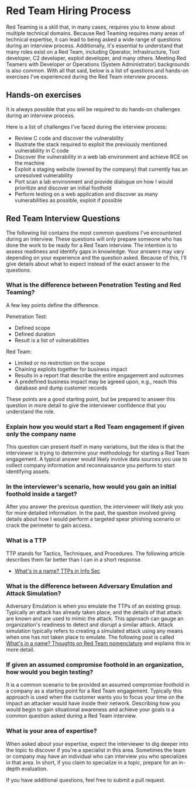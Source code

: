 # Red Team Hiring Process

Red Teaming is a skill that, in many cases, requires you to know about multiple technical domains. Because Red Teaming requires many areas of technical expertise, it can lead to being asked a wide range of questions during an interview process. Additionally, it's essential to understand that many roles exist on a Red Team, including Operator, Infrastructure, Tool developer, C2 developer, exploit developer, and many others. Meeting Red Teamers with Developer or Operations (System Administrator) backgrounds is also common. With all that said, below is a list of questions and hands-on exercises I've experienced during the Red Team interview process.

## Hands-on exercises

It is always possible that you will be required to do hands-on challenges during an interview process.

Here is a list of challenges I've faced during the interview process:

* Review C code and discover the vulnerability 
* Illustrate the stack required to exploit the previously mentioned vulnerability in C code
* Discover the vulnerability in a web lab environment and achieve RCE on the machine
* Exploit a staging website (owned by the company) that currently has an unresolved vulnerability
* Port scan a lab environment and provide dialogue on how I would prioritize and discover an initial foothold
* Perform testing on a web application and discover as many vulnerabilities as possible, exploit if possible


## Red Team Interview Questions

The following list contains the most common questions I've encountered during an interview. These questions will only prepare someone who has done the work to be ready for a Red Team interview. The intention is to assess readiness and identify gaps in knowledge. Your answers may vary depending on your experience and the question asked. Because of this, I'll give details about what to expect instead of the exact answer to the questions.


### What is the difference between Penetration Testing and Red Teaming?

A few key points define the difference.

Penetration Test:
* Defined scope
* Defined duration
* Result is a list of vulnerabilities

Red Team:
* Limited or no restriction on the scope
* Chaining exploits together for business impact
* Results in a report that describe the entire engagement and outcomes
* A predefined business impact may be agreed upon, e.g., reach this database and dump customer records

These points are a good starting point, but be prepared to answer this question in more detail to give the interviewer confidence that you understand the role.

### Explain how you would start a Red Team engagement if given only the company name

This question can present itself in many variations, but the idea is that the interviewer is trying to determine your methodology for starting a Red Team engagement. A typical answer would likely involve data sources you use to collect company information and reconnaissance you perform to start identifying assets.

### In the interviewer's scenario, how would you gain an initial foothold inside a target?

After you answer the previous question, the interviewer will likely ask you for more detailed information. In the past, the question involved giving details about how I would perform a targeted spear phishing scenario or crack the perimeter to gain access.

### What is a TTP

TTP stands for Tactics, Techniques, and Procedures. The following article describes them far better than I can in a short response.

* [What's in a name? TTPs in Info Sec](https://posts.specterops.io/whats-in-a-name-ttps-in-info-sec-14f24480ddcc)


### What is the difference between Adversary Emulation and Attack Simulation?

Adversary Emulation is when you emulate the TTPs of an existing group. Typically an attack has already taken place, and the details of that attack are known and are used to mimic the attack. This approach can gauge an organization's readiness to detect and disrupt a similar attack. Attack simulation typically refers to creating a simulated attack using any means when one has not taken place to emulate. The following post is called [What's in a name? Thoughts on Red Team nomenclature](https://blog.nviso.eu/2020/01/23/thoughts-on-red-team-nomenclature/) and explains this in more detail.

### If given an assumed compromise foothold in an organization, how would you begin testing?

It is a common scenario to be provided an assumed compromise foothold in a company as a starting point for a Red Team engagement. Typically this approach is used when the customer wants you to focus your time on the impact an attacker would have inside their network. Describing how you would begin to gain situational awareness and achieve your goals is a common question asked during a Red Team interview.

### What is your area of expertise?

When asked about your expertise, expect the interviewer to dig deeper into the topic to discover if you're a specialist in this area. Sometimes the team or company may have an individual who can interview you who specializes in that area. In short, if you claim to specialize in a topic, prepare for an in-depth evaluation.

If you have additional questions, feel free to submit a pull request.
